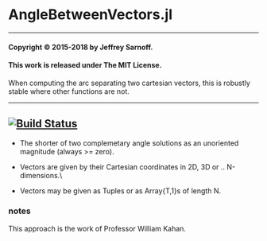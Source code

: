 # AngleBetweenVectors.jl

----

#### Copyright © 2015-2018 by Jeffrey Sarnoff.
####  This work is released under The MIT License.

When computing the arc separating two cartesian vectors, this is robustly stable where other functions are not.

-----

[![Build Status](https://travis-ci.org/JeffreySarnoff/ArbNumerics.jl.svg?branch=master)](https://travis-ci.org/JeffreySarnoff/ArbNumerics.jl)
----


- The shorter of two complemetary angle solutions as an unoriented magnitude (always >= zero).

- Vectors are given by their Cartesian coordinates in 2D, 3D or .. N-dimensions.\
- Vectors may be given as Tuples or as Array{T,1}s of length N.


### notes

This approach is the work of Professor William Kahan.
